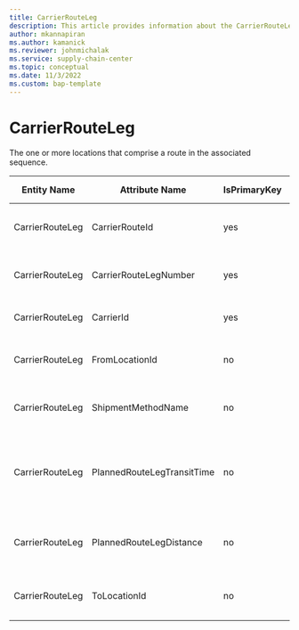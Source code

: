 ```yaml
---
title: CarrierRouteLeg
description: This article provides information about the CarrierRouteLeg entity.
author: mkannapiran
ms.author: kamanick
ms.reviewer: johnmichalak
ms.service: supply-chain-center
ms.topic: conceptual
ms.date: 11/3/2022
ms.custom: bap-template
---
```


# CarrierRouteLeg

The one or more locations that comprise a route in the associated sequence.

| **Entity Name** | **Attribute Name** | **IsPrimaryKey** | **Data Type** | **Data Length** | **Description** |
| --- | --- | --- | --- | --- | --- |
| CarrierRouteLeg | CarrierRouteId | yes | string | 36 | The unique identifier of a Carrier Route. |
| CarrierRouteLeg | CarrierRouteLegNumber | yes | integer | 8 | The assigned to the Carrier Route Leg. |
| CarrierRouteLeg | CarrierId | yes | string | 36 | The unique identifier of a Carrier. |
| CarrierRouteLeg | FromLocationId | no | string | 36 | The unique identifier of a Shipping Location. |
| CarrierRouteLeg | ShipmentMethodName | no | string | 256 | The unique identifier of a Shipment Method. |
| CarrierRouteLeg | PlannedRouteLegTransitTime | no | string | 256 | The planned transit time for completion of the leg in hours. |
| CarrierRouteLeg | PlannedRouteLegDistance | no | integer | 8 | The planned route leg distance in miles. |
| CarrierRouteLeg | ToLocationId | no | string | 36 | The unique identifier of a Shipping Location. |
